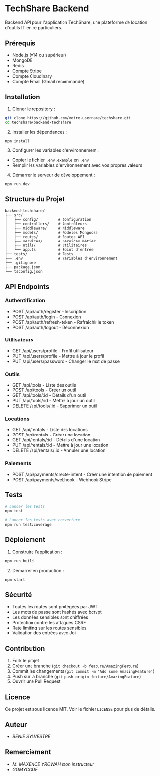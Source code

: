 # TechShare Backend

Backend API pour l'application TechShare, une plateforme de location d'outils IT entre particuliers.

## Prérequis

- Node.js (v14 ou supérieur)
- MongoDB
- Redis
- Compte Stripe
- Compte Cloudinary
- Compte Email (Gmail recommandé)

## Installation

1. Cloner le repository :

```bash
git clone https://github.com/votre-username/techshare.git
cd techshare/backend-techshare
```

2. Installer les dépendances :

```bash
npm install
```

3. Configurer les variables d'environnement :

- Copier le fichier `.env.example` en `.env`
- Remplir les variables d'environnement avec vos propres valeurs

4. Démarrer le serveur de développement :

```bash
npm run dev
```

## Structure du Projet

```
backend-techshare/
├── src/
│   ├── config/         # Configuration
│   ├── controllers/    # Contrôleurs
│   ├── middleware/     # Middleware
│   ├── models/         # Modèles Mongoose
│   ├── routes/         # Routes API
│   ├── services/       # Services métier
│   ├── utils/          # Utilitaires
│   └── app.ts          # Point d'entrée
├── tests/              # Tests
├── .env                # Variables d'environnement
├── .gitignore
├── package.json
└── tsconfig.json
```

## API Endpoints

### Authentification

- POST /api/auth/register - Inscription
- POST /api/auth/login - Connexion
- POST /api/auth/refresh-token - Rafraîchir le token
- POST /api/auth/logout - Déconnexion

### Utilisateurs

- GET /api/users/profile - Profil utilisateur
- PUT /api/users/profile - Mettre à jour le profil
- PUT /api/users/password - Changer le mot de passe

### Outils

- GET /api/tools - Liste des outils
- POST /api/tools - Créer un outil
- GET /api/tools/:id - Détails d'un outil
- PUT /api/tools/:id - Mettre à jour un outil
- DELETE /api/tools/:id - Supprimer un outil

### Locations

- GET /api/rentals - Liste des locations
- POST /api/rentals - Créer une location
- GET /api/rentals/:id - Détails d'une location
- PUT /api/rentals/:id - Mettre à jour une location
- DELETE /api/rentals/:id - Annuler une location

### Paiements

- POST /api/payments/create-intent - Créer une intention de paiement
- POST /api/payments/webhook - Webhook Stripe

## Tests

```bash
# Lancer les tests
npm test

# Lancer les tests avec couverture
npm run test:coverage
```

## Déploiement

1. Construire l'application :

```bash
npm run build
```

2. Démarrer en production :

```bash
npm start
```

## Sécurité

- Toutes les routes sont protégées par JWT
- Les mots de passe sont hashés avec bcrypt
- Les données sensibles sont chiffrées
- Protection contre les attaques CSRF
- Rate limiting sur les routes sensibles
- Validation des entrées avec Joi

## Contribution

1. Fork le projet
2. Créer une branche (`git checkout -b feature/AmazingFeature`)
3. Commit les changements (`git commit -m 'Add some AmazingFeature'`)
4. Push sur la branche (`git push origin feature/AmazingFeature`)
5. Ouvrir une Pull Request

## Licence

Ce projet est sous licence MIT. Voir le fichier `LICENSE` pour plus de détails.

## Auteur

- _*BENIE SYLVESTRE*_

## Remerciement

- _M. MAXENCE YROWAH mon instructeur_
- _GOMYCODE_
